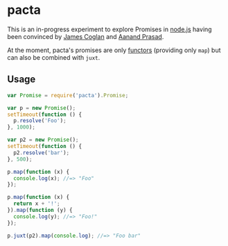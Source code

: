 # pacta

This is an in-progress experiment to explore Promises in
[node.js](http://nodejs.org) having been convinced by [James
Coglan](http://blog.jcoglan.com/2013/03/30/callbacks-are-imperative-promises-are-functional-nodes-biggest-missed-opportunity/)
and [Aanand Prasad](http://aanandprasad.com/articles/negronis/).

At the moment, pacta's promises are only
[functors](https://github.com/puffnfresh/fantasy-land) (providing only `map`)
but can also be combined with `juxt`.

## Usage

```javascript
var Promise = require('pacta').Promise;

var p = new Promise();
setTimeout(function () {
  p.resolve('Foo');
}, 1000);

var p2 = new Promise();
setTimeout(function () {
  p2.resolve('bar');
}, 500);

p.map(function (x) {
  console.log(x); //=> "Foo"
});

p.map(function (x) {
  return x + '!';
}).map(function (y) {
  console.log(y); //=> "Foo!"
});

p.juxt(p2).map(console.log); //=> "Foo bar"
```
